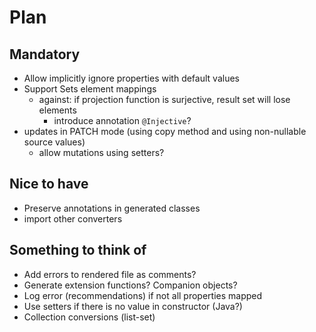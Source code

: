 # Plan
## Mandatory
* Allow implicitly ignore properties with default values
* Support Sets element mappings
  * against: if projection function is surjective, result set will lose elements
    * introduce annotation `@Injective`?
* updates in PATCH mode (using copy method and using non-nullable source values)
  * allow mutations using setters? 

## Nice to have
* Preserve annotations in generated classes
* import other converters 

## Something to think of
* Add errors to rendered file as comments?
* Generate extension functions? Companion objects?
* Log error (recommendations) if not all properties mapped
* Use setters if there is no value in constructor (Java?)
* Collection conversions (list-set)
